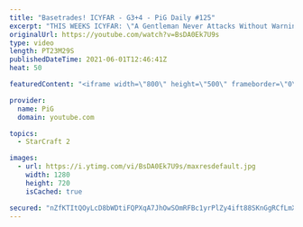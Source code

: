 ```yaml
---
title: "Basetrades! ICYFAR - G3+4 - PiG Daily #125"
excerpt: "THIS WEEKS ICYFAR: \"A Gentleman Never Attacks Without Warning - You must send at least a single unit in front of your army and complete a dance animation, within your opponents sight range, before beginning any assault\" - Send submissions to eonblu95@gmail.com as attachment AND only ICYFAR as title!"
originalUrl: https://youtube.com/watch?v=BsDA0Ek7U9s
type: video
length: PT23M29S
publishedDateTime: 2021-06-01T12:46:41Z
heat: 50

featuredContent: "<iframe width=\"800\" height=\"500\" frameborder=\"0\" src=\"https://www.youtube.com/embed/BsDA0Ek7U9s\" allow=\"accelerometer; autoplay; encrypted-media; gyroscope; picture-in-picture\" allowfullscreen></iframe>"

provider:
  name: PiG
  domain: youtube.com

topics:
  - StarCraft 2

images:
  - url: https://i.ytimg.com/vi/BsDA0Ek7U9s/maxresdefault.jpg
    width: 1280
    height: 720
    isCached: true

secured: "nZfKTItQOyLcD8bWDtiFQPXqA7JhOwSOmRFBc1yrPlZy4ift88SKnGgRCfLmXvU1mwzeHUzR6Kc+1RQ+OT34VHIHVpLarKOjG/kd25uYP38YsU18tuFUrasjjasT830djYIBBeFMWXGp5eXrl2K2Tc8CT1dT/lP5hvFt6QQ08pQuHoriBtJxT3X52cKu+tJTDqMWnyKL6w1bwKgRIfVo26nT2y2sg2U2Alq3BMAhievMezLv2/fj0J/cN1Xl88r5N2z6R1HO4FDejMKq+tI6CxAoyDyfwvH+pmnwG24+k0p2egt+IC1tUnw9UAbgmadnx83s52vkhBbTgX9UaFc3vWVCRUh3KmIkXXHeszjNGLnltLvLTKZpKzpst6ABWu9kDpoQmneqNVfcZ/RUMgimOH+N1Qdn0LT9Cf84KI7uKvg=;yK5uZQyNC9cNTOLysJ1ixA=="
---
```


